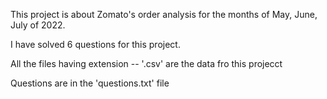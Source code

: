 This project is about Zomato's order analysis for the months of May, June, July of 2022.

I have solved 6 questions for this project.

All the files having extension -- '.csv' are the data fro this projecct

Questions are in the 'questions.txt' file
